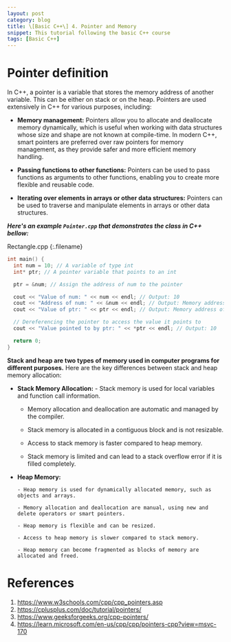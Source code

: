 ```yaml
---
layout: post
category: blog
title: \[Basic C++\] 4. Pointer and Memory
snippet: This tutorial following the basic C++ course
tags: [Basic C++]
---
```

# Pointer definition

In C++, a pointer is a variable that stores the memory address of another variable. This can be either on stack or on the heap.
Pointers are used extensively in C++ for various purposes, including:

- **Memory management:** Pointers allow you to allocate and deallocate memory dynamically, which is useful when working with data structures whose size and shape are not known at compile-time. In modern C++, smart pointers are preferred over raw pointers for memory management, as they provide safer and more efficient memory handling. 

- **Passing functions to other functions:** Pointers can be used to pass functions as arguments to other functions, enabling you to create more flexible and reusable code.

- **Iterating over elements in arrays or other data structures:** Pointers can be used to traverse and manipulate elements in arrays or other data structures.



___Here's an example ```Pointer.cpp``` that demonstrates the class in C++ bellow:___ 

Rectangle.cpp
{:.filename}
```c++
int main() {
  int num = 10; // A variable of type int
  int* ptr; // A pointer variable that points to an int

  ptr = &num; // Assign the address of num to the pointer

  cout << "Value of num: " << num << endl; // Output: 10
  cout << "Address of num: " << &num << endl; // Output: Memory address of num
  cout << "Value of ptr: " << ptr << endl; // Output: Memory address of num

  // Dereferencing the pointer to access the value it points to
  cout << "Value pointed to by ptr: " << *ptr << endl; // Output: 10

  return 0;
}
```


<div class="tip">
<b>Stack and heap are two types of memory used in computer programs for different purposes.</b>
Here are the key differences between stack and heap memory allocation:
<ul>
<li> <b>Stack Memory Allocation:</b> 
- Stack memory is used for local variables and function call information.

- Memory allocation and deallocation are automatic and managed by the compiler.

- Stack memory is allocated in a contiguous block and is not resizable.

- Access to stack memory is faster compared to heap memory.

- Stack memory is limited and can lead to a stack overflow error if it is filled completely.
</li>

<li> <b>Heap Memory:</b>

    - Heap memory is used for dynamically allocated memory, such as objects and arrays.

    - Memory allocation and deallocation are manual, using new and delete operators or smart pointers.

    - Heap memory is flexible and can be resized.

    - Access to heap memory is slower compared to stack memory.

    - Heap memory can become fragmented as blocks of memory are allocated and freed.
 </li>

</ul>
</div>




# References
1. https://www.w3schools.com/cpp/cpp_pointers.asp
2. https://cplusplus.com/doc/tutorial/pointers/
3. https://www.geeksforgeeks.org/cpp-pointers/
4. https://learn.microsoft.com/en-us/cpp/cpp/pointers-cpp?view=msvc-170
